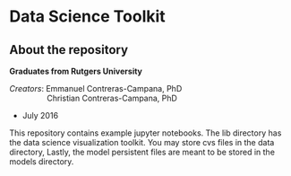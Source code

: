 Data Science Toolkit
==============

About the repository
--------------

**Graduates from Rutgers University** 

*Creators*: 
Emmanuel Contreras-Campana, PhD <br />
&nbsp;&nbsp;&nbsp;&nbsp;&nbsp;&nbsp;&nbsp;&nbsp;&nbsp;&nbsp;&nbsp;&nbsp;&nbsp;&nbsp;&nbsp;&nbsp;
Christian Contreras-Campana, PhD

- July 2016

This repository contains example jupyter notebooks. The lib directory has 
the data science visualization toolkit. You may store cvs files in the data 
directory, Lastly, the model persistent files are meant to be stored in the 
models directory.


